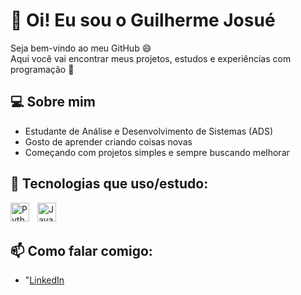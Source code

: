 # 👋 Oi! Eu sou o Guilherme Josué

Seja bem-vindo ao meu GitHub 😄  
Aqui você vai encontrar meus projetos, estudos e experiências com programação  🐍

## 💻 Sobre mim
- Estudante de Análise e Desenvolvimento de Sistemas (ADS)
- Gosto de aprender criando coisas novas
- Começando com projetos simples e sempre buscando melhorar

## 🧠 Tecnologias que uso/estudo:

<img 
    align="left" 
    alt="Python" 
    title="Python"
    width="30px" 
    style="padding-right: 10px;" 
    src="https://cdn.jsdelivr.net/gh/devicons/devicon@latest/icons/python/python-original.svg"
  />
  <img 
      align="left" 
      alt="JavaScript" 
      itle="JavaScript"
      width="30px" 
      style="padding-right: 10px;" 
      src="https://cdn.jsdelivr.net/gh/devicons/devicon@latest/icons/javascript/javascript-original.svg"
  />

<br/>
<br/>

## 📫 Como falar comigo:
- "[LinkedIn](https://www.linkedin.com/in/guilherme-josu%C3%A9-62405934b/)
